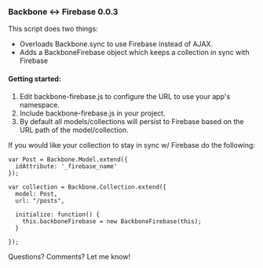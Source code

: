 ### Backbone <-> Firebase 0.0.3

This script does two things:

* Overloads Backbone.sync to use Firebase instead of AJAX.
* Adds a BackboneFirebase object which keeps a collection in sync with Firebase

#### Getting started:

1. Edit backbone-firebase.js to configure the URL to use your app's namespace.
2. Include backbone-firebase.js in your project.
3. By default all models/collections will persist to Firebase based on the URL path of the model/collection.

If you would like your collection to stay in sync w/ Firebase do the following:

    var Post = Backbone.Model.extend({
      idAttribute: '_firebase_name'
    });
    
    var collection = Backbone.Collection.extend({
      model: Post,
      url: "/posts",

      initialize: function() {
        this.backboneFirebase = new BackboneFirebase(this);
      }

    });


Questions? Comments? Let me know!
